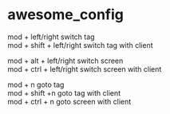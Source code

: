 awesome_config
==============

mod + left/right   switch tag  
mod + shift + left/right   switch tag with client

mod + alt + left/right   switch screen  
mod + ctrl + left/right   switch screen with client  

mod + n   goto tag  
mod + shift +n   goto tag with client  
mod + ctrl + n   goto screen with client  

